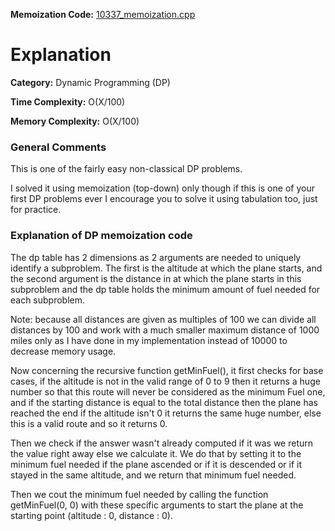 **Memoization Code:** [10337\_memoization.cpp](https://github.com/elgamalsalman/CPSolutions/blob/main/UVa/10337_Flight_Planner/10337_memoization.cpp)

# Explanation

**Category:** Dynamic Programming (DP)

**Time Complexity:** O(X/100)

**Memory Complexity:** O(X/100)

### General Comments

This is one of the fairly easy non-classical DP problems.

I solved it using memoization (top-down) only though if this is one of your first DP problems ever I encourage you to solve it using tabulation too, just for practice.

### Explanation of DP memoization code

The dp table has 2 dimensions as 2 arguments are needed to uniquely identify a subproblem. The first is the altitude at which the plane starts, and the second argument is the distance in at which the plane starts in this subproblem and the dp table holds the minimum amount of fuel needed for each subproblem.

Note: because all distances are given as multiples of 100 we can divide all distances by 100 and work with a much smaller maximum distance of 1000 miles only as I have done in my implementation instead of 10000 to decrease memory usage.

Now concerning the recursive function getMinFuel(), it first checks for base cases, if the altitude is not in the valid range of 0 to 9 then it returns a huge number so that this route will never be considered as the minimum Fuel one, and if the starting distance is equal to the total distance then the plane has reached the end if the altitude isn't 0 it returns the same huge number, else this is a valid route and so it returns 0.

Then we check if the answer wasn't already computed if it was we return the value right away else we calculate it. We do that by setting it to the minimum fuel needed if the plane ascended or if it is descended or if it stayed in the same altitude, and we return that minimum fuel needed.

Then we cout the minimum fuel needed by calling the function getMinFuel(0, 0) with these specific arguments to start the plane at the starting point (altitude : 0, distance : 0).
